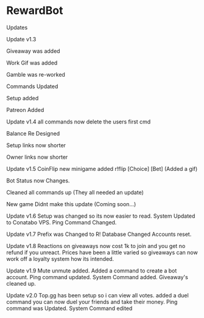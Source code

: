 # RewardBot
Updates



Update v1.3

Giveaway was added

Work Gif was added

Gamble was re-worked

Commands Updated

Setup added

Patreon Added



Update v1.4
all commands now delete the users first cmd

Balance Re Designed

Setup links now shorter

Owner links now shorter



Update v1.5
CoinFlip new minigame added r!flip [Choice] [Bet] (Added a gif)

Bot Status now Changes.

Cleaned all commands up
(They all needed an update)

New game Didnt make this update (Coming soon...)



Update v1.6
Setup was changed so its now easier to read.
System Updated to Conatabo VPS.
Ping Command Changed.


Update v1.7
Prefix was Changed to R!
Database Changed Accounts reset.

Update v1.8 
Reactions on giveaways now cost 1k to join and you get no refund if you unreact.
Prices have been a little varied so giveaways can now work off a loyalty system how its intended.

Update v1.9
Mute unmute added.
Added a command to create a bot account.
Ping command updated.
System Command added.
Giveaway's cleaned up.


Update v2.0
Top.gg has been setup so i can view all votes.
added a duel command you can now duel your friends and take their money.
Ping command was Updated.
System Command edited
